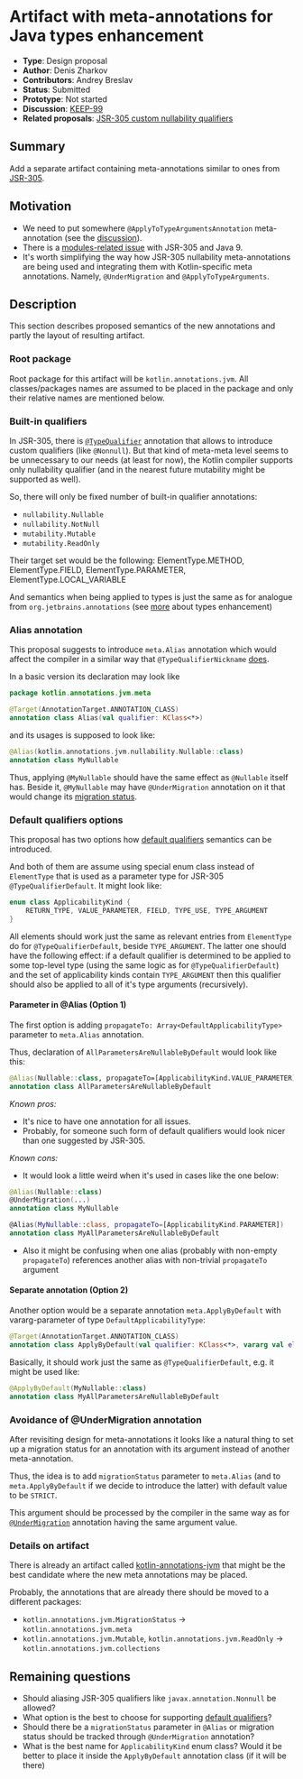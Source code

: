 # Artifact with meta-annotations for Java types enhancement

* **Type**: Design proposal
* **Author**: Denis Zharkov
* **Contributors**: Andrey Breslav
* **Status**: Submitted
* **Prototype**: Not started
* **Discussion**: [KEEP-99](https://github.com/Kotlin/KEEP/issues/99)
* **Related proposals**: [JSR-305 custom nullability qualifiers](https://github.com/Kotlin/KEEP/blob/master/proposals/jsr-305-custom-nullability-qualifiers.md)

## Summary

Add a separate artifact containing meta-annotations similar to ones from [JSR-305](https://jcp.org/en/jsr/detail?id=305).

## Motivation

- We need to put somewhere `@ApplyToTypeArgumentsAnnotation` meta-annotation (see the [discussion](https://github.com/Kotlin/KEEP/issues/79#issuecomment-336905480)).
- There is a [modules-related issue](https://blog.codefx.org/java/jsr-305-java-9/) with JSR-305 and Java 9.
- It's worth simplifying the way how JSR-305 nullability meta-annotations are being used
and integrating them with Kotlin-specific meta annotations. Namely, `@UnderMigration` and `@ApplyToTypeArguments`.

## Description

This section describes proposed semantics of the new annotations and partly the layout of resulting artifact.

### Root package
Root package for this artifact will be `kotlin.annotations.jvm`.
All classes/packages names are assumed to be placed in the package and only their
relative names are mentioned below.

### Built-in qualifiers
In JSR-305, there is [`@TypeQualifier`](https://aalmiray.github.io/jsr-305/apidocs/javax/annotation/meta/TypeQualifier.html)
annotation that allows to introduce custom qualifiers (like `@Nonnull`).
But that kind of meta-meta level seems to be unnecessary to our needs (at least for now),
the Kotlin compiler supports only nullability qualifier
(and in the nearest future mutability might be supported as well).

So, there will only be fixed number of built-in qualifier annotations:
- `nullability.Nullable`
- `nullability.NotNull`
- `mutability.Mutable`
- `mutability.ReadOnly`

Their target set would be the following:
ElementType.METHOD, ElementType.FIELD,
ElementType.PARAMETER, ElementType.LOCAL_VARIABLE

And semantics when being applied to types is just the same as for analogue
from `org.jetbrains.annotations` (see [more](https://github.com/JetBrains/kotlin/blob/master/spec-docs/flexible-java-types.md#more-precise-type-information-from-annotations) about types enhancement)

### Alias annotation
This proposal suggests to introduce `meta.Alias` annotation which would affect the compiler
in a similar way that `@TypeQualifierNickname` [does](https://github.com/Kotlin/KEEP/blob/master/proposals/jsr-305-custom-nullability-qualifiers.md#type-qualifier-nicknames).

In a basic version its declaration may look like
```kotlin
package kotlin.annotations.jvm.meta

@Target(AnnotationTarget.ANNOTATION_CLASS)
annotation class Alias(val qualifier: KClass<*>)
```

and its usages is supposed to look like:
```kotlin
@Alias(kotlin.annotations.jvm.nullability.Nullable::class)
annotation class MyNullable
```

Thus, applying `@MyNullable` should have the same effect as `@Nullable` itself has.
Beside it, `@MyNullable` may have `@UnderMigration` annotation on it that would change its
[migration status](https://github.com/Kotlin/KEEP/blob/master/proposals/jsr-305-custom-nullability-qualifiers.md#undermigration-annotation).

### Default qualifiers options<a name="default-qualifiers"></a>
This proposal has two options how
[default qualifiers](https://github.com/Kotlin/KEEP/blob/master/proposals/jsr-305-custom-nullability-qualifiers.md#type-qualifier-default)
semantics can be introduced.

And both of them are assume using special enum class instead of `ElementType`
that is used as a parameter type for JSR-305 `@TypeQualifierDefault`.
It might look like:
```kotlin
enum class ApplicabilityKind {
    RETURN_TYPE, VALUE_PARAMETER, FIELD, TYPE_USE, TYPE_ARGUMENT
}
```

All elements should work just the same as relevant entries from `ElementType` do for `@TypeQualifierDefault`,
beside `TYPE_ARGUMENT`.
The latter one should have the following effect: if a default qualifier is determined
to be applied to some top-level type (using the same logic as for `@TypeQualifierDefault`)
and the set of applicability kinds contain `TYPE_ARGUMENT` then this qualifier should also be applied
to all of it's type arguments (recursively).

#### Parameter in @Alias (Option 1)
The first option is adding `propagateTo: Array<DefaultApplicabilityType>` parameter to `meta.Alias` annotation.

Thus, declaration of `AllParametersAreNullableByDefault` would look like this:
```kotlin
@Alias(Nullable::class, propagateTo=[ApplicabilityKind.VALUE_PARAMETER])
annotation class AllParametersAreNullableByDefault
```

*Known pros:*
- It's nice to have one annotation for all issues.
- Probably, for someone such form of default qualifiers would look nicer than one suggested by JSR-305.

*Known cons:*
- It would look a little weird when it's used in cases like the one below:
```kotlin
@Alias(Nullable::class)
@UnderMigration(...)
annotation class MyNullable

@Alias(MyNullable::class, propagateTo=[ApplicabilityKind.PARAMETER])
annotation class MyAllParametersAreNullableByDefault
```
- Also it might be confusing when one alias (probably with non-empty `propagateTo`)
references another alias with non-trivial `propagateTo` argument

#### Separate annotation (Option 2)
Another option would be a separate annotation `meta.ApplyByDefault` with vararg-parameter
of type `DefaultApplicabilityType`:
```kotlin
@Target(AnnotationTarget.ANNOTATION_CLASS)
annotation class ApplyByDefault(val qualifier: KClass<*>, vararg val elements: ApplicabilityKind)
```

Basically, it should work just the same as `@TypeQualifierDefault`, e.g. it might be used like:
```kotlin
@ApplyByDefault(MyNullable::class)
annotation class MyAllParametersAreNullableByDefault
```

### Avoidance of @UnderMigration annotation
After revisiting design for meta-annotations it looks like a natural thing to set up
a migration status for an annotation with its argument instead of another meta-annotation.

Thus, the idea is to add `migrationStatus` parameter to `meta.Alias`
(and to `meta.ApplyByDefault` if we decide to introduce the latter) with default value to be `STRICT`.

This argument should be processed by the compiler in the same way as for [`@UnderMigration`](https://github.com/Kotlin/KEEP/blob/master/proposals/jsr-305-custom-nullability-qualifiers.md#undermigration-annotation) annotation
having the same argument value.

### Details on artifact

There is already an artifact called [kotlin-annotations-jvm](https://mvnrepository.com/artifact/org.jetbrains.kotlin/kotlin-annotations-jvm)
that might be the best candidate where the new meta annotations may be placed.

Probably, the annotations that are already there should be moved to a different packages:

- `kotlin.annotations.jvm.MigrationStatus` -> `kotlin.annotations.jvm.meta`
- `kotlin.annotations.jvm.Mutable`, `kotlin.annotations.jvm.ReadOnly` -> `kotlin.annotations.jvm.collections`

## Remaining questions
- Should aliasing JSR-305 qualifiers like `javax.annotation.Nonnull` be allowed?
- What option is the best to choose for supporting [default qualifiers](#default-qualifiers)?
- Should there be a `migrationStatus` parameter in `@Alias` or migration status
should be tracked through `@UnderMigration` annotation?
- What is the best name for `ApplicabilityKind` enum class?
Would it be better to place it inside the `ApplyByDefault` annotation class (if it will be there)
